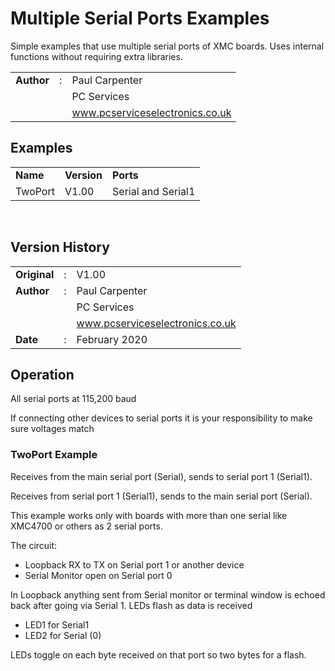 # Multiple Serial Ports Examples

Simple examples that use multiple serial ports of XMC boards. Uses internal functions without requiring extra libraries.

| | | |
|:---|:---:|:---|
**Author** | : | Paul Carpenter
 | | | PC Services
 | | | www.pcserviceselectronics.co.uk

## Examples
<table width="50%" align=center border=0>
 <tr>
   <td><b>Name</B></td>
   <td><b>Version</B></td>
   <td><b>Ports</B></td>
 </tr>
 <tr>
   <td>TwoPort</td>
   <td>V1.00</td>
   <td>Serial and Serial1</td>
 </tr>
</table> 
<br>

## Version History

| | | |
|:---|:---:|:---|
**Original** | : | V1.00
**Author** | : | Paul Carpenter
 | | | PC Services
 | | | www.pcserviceselectronics.co.uk
**Date** | : | February 2020
## Operation
All serial ports at 115,200 baud

If connecting other devices to serial ports it is your responsibility to make sure voltages match
### TwoPort Example
Receives from the main serial port (Serial), sends to serial port 1 (Serial1).

Receives from serial port 1 (Serial1), sends to the main serial port (Serial).

This example works only with boards with more than one serial like XMC4700 or others as 2 serial ports.

The circuit:
- Loopback RX to TX on Serial port 1 or another device
- Serial Monitor open on Serial port 0

In Loopback anything sent from Serial monitor or terminal window is echoed back after going via Serial 1. 
LEDs flash as data is received
- LED1 for Serial1
- LED2 for Serial (0)

LEDs toggle on each byte received on that port so two bytes for a flash.
